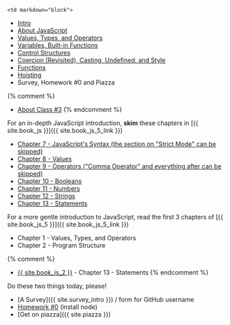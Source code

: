	<td markdown="block">
* [Intro](slides/intro/intro.html)
* [About JavaScript](slides/js/js-intro.html)
* [Values, Types, and Operators](slides/01/values-types-operators.html)
* [Variables, Built-in Functions](slides/01/variables-control-structures.html)
* [Control Structures](slides/01/conditionals-loops.html)
* [Coercion (Revisited), Casting, Undefined, and Style](slides/01/coercion-casting-undefined.html)
* [Functions](slides/01/functions.html)
* [Hoisting](slides/01/hoisting.html)
* Survey, Homework #0 and Piazza

{% comment %}
* [About Class #3](slides/03/meta.html)
{% endcomment %}
</td>
	<td markdown="block">
    
For an in-depth JavaScript introduction, __skim__ these chapters in [{{ site.book_js }}]({{ site.book_js_5_link }})

* [Chapter 7 - JavaScript's Syntax (the section on "Strict Mode" can be skipped)](http://speakingjs.com/es5/ch07.html) 
* [Chapter 8 - Values](http://speakingjs.com/es5/ch08.html)
* [Chapter 9 - Operators ("Comma Operator" and everything after can be skipped)](http://speakingjs.com/es5/ch09.html)
* [Chapter 10 - Booleans](http://speakingjs.com/es5/ch10.html)
* [Chapter 11 - Numbers](http://speakingjs.com/es5/ch11.html)
* [Chapter 12 - Strings](http://speakingjs.com/es5/ch12.html)
* [Chapter 13 - Statements](http://speakingjs.com/es5/ch13.html)

For a more gentle introduction to JavaScript, read the first 3 chapters of [{{ site.book_js_5 }}]({{ site.book_js_5_link }}) 

* Chapter 1 - Values, Types, and Operators
* Chapter 2 - Program Structure

{% comment %}
* [{{ site.book_js_2 }}](http://speakingjs.com/es5/ch13.html) - Chapter 13 - Statements
{% endcomment %}
</td>
	<td markdown="block">

Do these two things today, please!

* [A Survey]({{ site.survey_intro }}) / form for GitHub username
* [Homework #0](homework/00.html) (install node)
* [Get on piazza]({{ site.piazza }}) 
</td>
